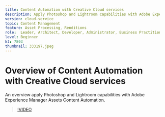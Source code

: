 ```yaml
---
title: Content Automation with Creative Cloud services
description: Apply Photoshop and Lightroom capabilities with Adobe Experience Manager Assets Content Automation.
version: cloud-service
topic: Content Management
feature: Asset Processing, Renditions
role:  Leader, Architect, Developer, Administrator, Business Practitioner
level: Beginner
kt: 7803
thumbnail: 333197.jpeg
---
```


# Overview of Content Automation with Creative Cloud services

An overview apply Photoshop and Lightroom capabilities with Adobe Experience Manager Assets Content Automation.

>[!VIDEO](https://video.tv.adobe.com/v/333197?quality=12&learn=on)
